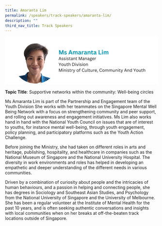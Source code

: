 ```yaml
---
title: Amaranta Lim
permalink: /speakers/track-speakers/amaranta-lim/
description: ""
third_nav_title: Track Speakers
---
```

<div style="display: flex; flex-wrap: wrap;">
  <div style="flex-basis: 100%; max-width: 100%;">
    <img alt="track speakers 1" src="/images/SpeakersPhoto/amarantalim.png">
  </div>
	</div>
	
**Topic Title**: Supportive networks within the community: Well-being circles

Ms Amaranta Lim is part of the Partnership and Engagement team of the Youth Division  She works with her teammates on the Singapore Mental Well Being Network with a focus on strengthening community and peer support, and rolling out awareness and engagement initiatives. Ms Lim also works hand in hand with the National Youth Council on issues that are of interest to youths, for instance mental well-being, through youth engagement, policy planning, and participatory platforms such as the Youth Action Challenge.

Before joining the Ministry, she had taken on different roles in arts and heritage, publishing, hospitality, and healthcare in companies such as the National Museum of Singapore and the National University Hospital. The diversity in work environments and roles has helped in developing an empathetic and deeper understanding of the different needs in various communities. 

Driven by a combination of curiosity about people and the intricacies of human behaviours, and a passion in helping and connecting people, she has degrees in Sociology and Southeast Asian Studies, and Psychology from the National University of Singapore and the University of Melbourne. She has been a regular volunteer at the Institute of Mental Health for the past 10 years, and is often seeking authentic conversations and insights with local communities when on her breaks at off-the-beaten track locations outside of Singapore.
